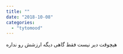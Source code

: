 ```yaml
---
title: ""
date: "2018-10-08"
categories: 
  - "tytomood"
---
```


هیچوقت دیر نیست فقط گاهی دیگه ارزشش رو نداره
